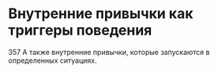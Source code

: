 # Внутренние привычки как триггеры поведения

357 А также внутренние привычки, которые запускаются в определенных ситуациях.
